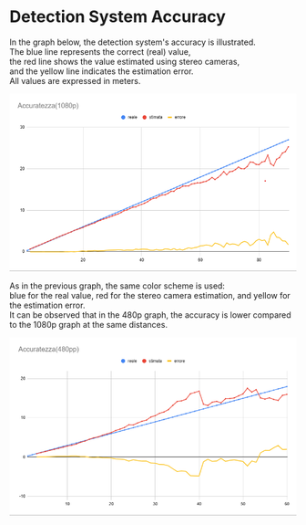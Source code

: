 # Detection System Accuracy

In the graph below, the detection system's accuracy is illustrated.  
The blue line represents the correct (real) value,  
the red line shows the value estimated using stereo cameras,  
and the yellow line indicates the estimation error.  
All values are expressed in meters.

![Accuracy at 1080p](1080p.png)

As in the previous graph, the same color scheme is used:  
blue for the real value, red for the stereo camera estimation, and yellow for the estimation error.  
It can be observed that in the 480p graph, the accuracy is lower compared to the 1080p graph at the same distances.

![Accuracy at 480p](480p.png)
